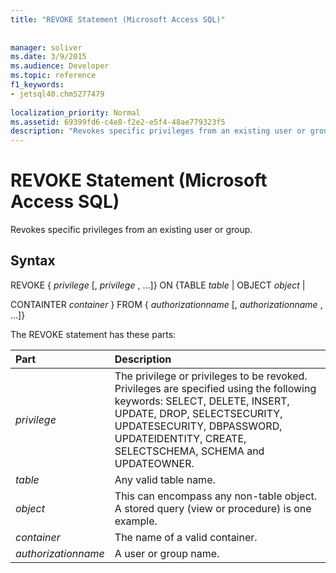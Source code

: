 ```yaml
---
title: "REVOKE Statement (Microsoft Access SQL)"
 
 
manager: soliver
ms.date: 3/9/2015
ms.audience: Developer
ms.topic: reference
f1_keywords:
- jetsql40.chm5277479
  
localization_priority: Normal
ms.assetid: 69399fd6-c4e8-f2e2-e5f4-48ae779323f5
description: "Revokes specific privileges from an existing user or group."
---
```


# REVOKE Statement (Microsoft Access SQL)

Revokes specific privileges from an existing user or group.
  
## Syntax

REVOKE { *privilege*  [,  *privilege*  , …]} ON {TABLE  *table*  | OBJECT  *object*  | 
  
 CONTAINTER  *container*  } FROM {  *authorizationname*  [,  *authorizationname*  , …]} 
  
The REVOKE statement has these parts:
  
|**Part**|**Description**|
|:-----|:-----|
| *privilege*  <br/> |The privilege or privileges to be revoked. Privileges are specified using the following keywords: SELECT, DELETE, INSERT, UPDATE, DROP, SELECTSECURITY, UPDATESECURITY, DBPASSWORD, UPDATEIDENTITY, CREATE, SELECTSCHEMA, SCHEMA and UPDATEOWNER.  <br/> |
| *table*  <br/> |Any valid table name.  <br/> |
| *object*  <br/> |This can encompass any non-table object. A stored query (view or procedure) is one example.  <br/> |
| *container*  <br/> |The name of a valid container.  <br/> |
| *authorizationname*  <br/> |A user or group name.  <br/> |
   

